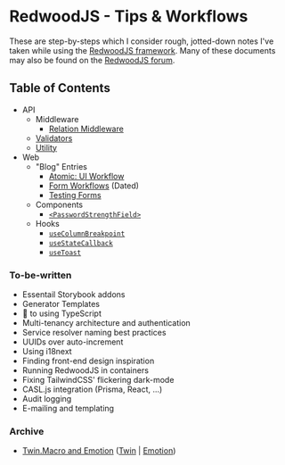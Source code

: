 # RedwoodJS - Tips & Workflows

These are step-by-steps which I consider rough, jotted-down notes I've taken while using the [RedwoodJS framework](https://redwoodjs.com/).
Many of these documents may also be found on the [RedwoodJS forum](https://community.redwoodjs.com).

## Table of Contents

* API
  * Middleware 
    * [Relation Middleware](./relation-middleware)
  * [Validators](./validators.md)
  * [Utility](./util.md)
* Web
  * "Blog" Entries
    * [Atomic: UI Workflow](./atomic.md#atomic)
    * [Form Workflows](./form-workflows.md#form-workflows) (Dated)
    * [Testing Forms](./testing-forms-source)
  * Components
    * [`<PasswordStrengthField>`](./PasswordStrengthField) 
  * Hooks
    * [`useColumnBreakpoint`](./useColumnBreakpoint.md)
    * [`useStateCallback`](./useStateCallback.ts)
    * [`useToast`](./useToast)

### To-be-written

- Essentail Storybook addons
- Generator Templates
- 🔑 to using TypeScript
- Multi-tenancy architecture and authentication
- Service resolver naming best practices
- UUIDs over auto-increment
- Using i18next
- Finding front-end design inspiration
- Running RedwoodJS in containers
- Fixing TailwindCSS' flickering dark-mode
- CASL.js integration (Prisma, React, ...)
- Audit logging
- E-mailing and templating

### Archive

* [Twin.Macro and Emotion](./twin-macro-emotion.md) ([Twin](https://github.com/ben-rogerson/twin.macro) | [Emotion](https://github.com/emotion-js/emotion))
